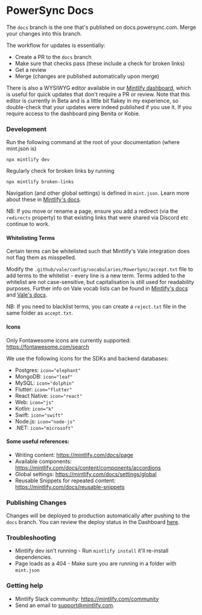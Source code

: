 # PowerSync Docs

The `docs` branch is the one that's published on docs.powersync.com. Merge your changes into this branch.

The workflow for updates is essentially:
* Create a PR to the `docs` branch
* Make sure that checks pass (these include a check for broken links)
* Get a review
* Merge (changes are published automatically upon merge)

There is also a WYSIWYG editor available in our [Mintlify dashboard](https://dashboard.mintlify.com/powersync/powersync), which is useful for quick updates that don't require a PR or review. Note that this editor is currently in Beta and is a little bit flakey in my experience, so double-check that your updates were indeed published if you use it. If you require access to the dashboard ping Benita or Kobie.

### Development

Run the following command at the root of your documentation (where mint.json is)

```
npx mintlify dev
```

Regularly check for broken links by running

```
npx mintlify broken-links
```

Navigation (and other global settings) is defined in `mint.json`. Learn more about these in [Mintlify's docs](https://mintlify.com/docs/settings/global).

NB: If you move or rename a page, ensure you add a redirect (via the `redirects` property) to that existing links that were shared via Discord etc continue to work.

#### Whitelisting Terms

Certain terms can be whitelisted such that Mintlify's Vale integration does not flag them as misspelled.

Modify the `.github/vale/config/vocabularies/PowerSync/accept.txt` file to add terms to the whitelist - every line is a new term. Terms added to the whitelist are not case-sensitive, but capitalisation is still used for readability purposes. Further info on Vale vocab lists can be found in [Mintlify's docs](https://mintlify.com/docs/settings/ci#vale) and [Vale's docs](https://vale.sh/docs/keys/vocab).

NB: If you need to blacklist terms, you can create a `reject.txt` file in the same folder as `accept.txt`.

#### Icons

Only Fontawesome icons are currently supported: https://fontawesome.com/search

We use the following icons for the SDKs and backend databases:
- Postgres: `icon="elephant"`
- MongoDB: `icon="leaf"`
- MySQL: `icon="dolphin"`
- Flutter: `icon="flutter"`
- React Native: `icon="react"`
- Web: `icon="js"`
- Kotlin: `icon="k"`
- Swift: `icon="swift"`
- Node.js: `icon="node-js"`
- .NET: `icon="microsoft"`

#### Some useful references:
- Writing content: https://mintlify.com/docs/page
- Available components: https://mintlify.com/docs/content/components/accordions
- Global settings: https://mintlify.com/docs/settings/global
- Reusable Snippets for repeated content: https://mintlify.com/docs/reusable-snippets

### Publishing Changes

Changes will be deployed to production automatically after pushing to the `docs` branch. You can review the deploy status in the Dashboard [here](https://dashboard.mintlify.com/powersync/powersync).


### Troubleshooting

- Mintlify dev isn't running - Run `mintlify install` it'll re-install dependencies.
- Page loads as a 404 - Make sure you are running in a folder with `mint.json`

### Getting help

- Mintlify Slack community: https://mintlify.com/community 
- Send an email to support@mintlify.com.
